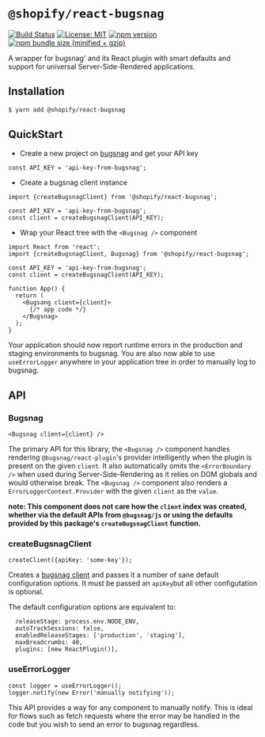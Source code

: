 # `@shopify/react-bugsnag`

[![Build Status](https://travis-ci.org/Shopify/quilt.svg?branch=master)](https://travis-ci.org/Shopify/quilt)
[![License: MIT](https://img.shields.io/badge/License-MIT-green.svg)](LICENSE.md) [![npm version](https://badge.fury.io/js/%40shopify%2Freact-bugsnag.svg)](https://badge.fury.io/js/%40shopify%2Freact-bugsnag.svg) [![npm bundle size (minified + gzip)](https://img.shields.io/bundlephobia/minzip/@shopify/react-bugsnag.svg)](https://img.shields.io/bundlephobia/minzip/@shopify/react-bugsnag.svg)

A wrapper for bugsnag&#x27; and its React plugin with smart defaults and support for universal Server-Side-Rendered applications.

## Installation

```bash
$ yarn add @shopify/react-bugsnag
```

## QuickStart

- Create a new project on [bugsnag](https://app.bugsnag.com) and get your API key

```tsx
const API_KEY = 'api-key-from-bugsnag';
```

- Create a bugsnag client instance

```tsx
import {createBugsnagClient} from '@shopify/react-bugsnag';

const API_KEY = 'api-key-from-bugsnag';
const client = createBugsnagClient(API_KEY);
```

- Wrap your React tree with the `<Bugsnag />` component

```tsx
import React from 'react';
import {createBugsnagClient, Bugsnag} from '@shopify/react-bugsnag';

const API_KEY = 'api-key-from-bugsnag';
const client = createBugsnagClient(API_KEY);

function App() {
  return (
    <Bugsang client={client}>
      {/* app code */}
    </Bugsnag>
  );
}
```

Your application should now report runtime errors in the production and staging environments to bugsnag. You are also now able to use `useErrorLogger` anywhere in your application tree in order to manually log to bugsnag.

## API

### Bugsnag

```tsx
<Bugsnag client={client} />
```

The primary API for this library, the `<Bugsnag />` component handles rendering `@bugsnag/react-plugin`'s provider intelligently when the plugin is present on the given `client`. It also automatically omits the `<ErrorBoundary />` when used during Server-Side-Rendering as it relies on DOM globals and would otherwise break. The `<Bugsnag />` component also renders a `ErrorLoggerContext.Provider` with the given `client` as the `value`.

**note: This component does not care how the `client` index was created, whether via the default APIs from `@bugsnag/js` or using the defaults provided by this package's `createBugsnagClient` function.**

### createBugsnagClient

```tsx
createClient({apiKey: 'some-key'});
```

Creates a [bugsnag client](https://docs.bugsnag.com/platforms/javascript/configuration-options/) and passes it a number of sane default configuration options. It must be passed an `apiKey`but all other configutation is optional.

The default configuration options are equivalent to:

```tsx
  releaseStage: process.env.NODE_ENV,
  autoTrackSessions: false,
  enabledReleaseStages: ['production', 'staging'],
  maxBreadcrumbs: 40,
  plugins: [new ReactPlugin()],
```

### useErrorLogger

```tsx
const logger = useErrorLogger();
logger.notify(new Error('manually notifying'));
```

This API provides a way for any component to manually notify. This is ideal for flows such as fetch requests where the error may be handled in the code but you wish to send an error to bugsnag regardless.
